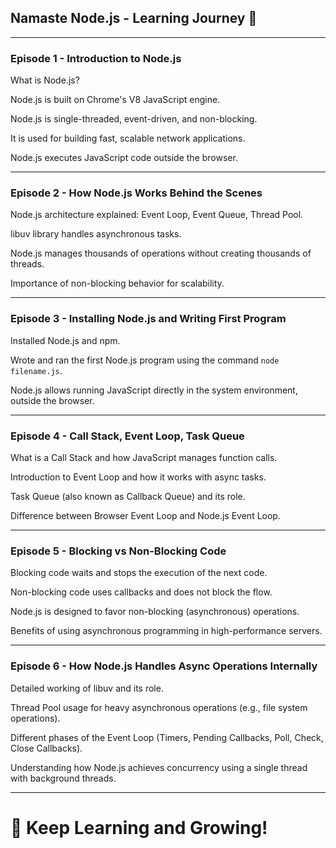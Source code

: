 ## Namaste Node.js - Learning Journey 🚀

---

### Episode 1 - Introduction to Node.js

What is Node.js?

Node.js is built on Chrome's V8 JavaScript engine.

Node.js is single-threaded, event-driven, and non-blocking.

It is used for building fast, scalable network applications.

Node.js executes JavaScript code outside the browser.

---

### Episode 2 - How Node.js Works Behind the Scenes

Node.js architecture explained: Event Loop, Event Queue, Thread Pool.

libuv library handles asynchronous tasks.

Node.js manages thousands of operations without creating thousands of threads.

Importance of non-blocking behavior for scalability.

---

### Episode 3 - Installing Node.js and Writing First Program

Installed Node.js and npm.

Wrote and ran the first Node.js program using the command `node filename.js`.

Node.js allows running JavaScript directly in the system environment, outside the browser.

---

### Episode 4 - Call Stack, Event Loop, Task Queue

What is a Call Stack and how JavaScript manages function calls.

Introduction to Event Loop and how it works with async tasks.

Task Queue (also known as Callback Queue) and its role.

Difference between Browser Event Loop and Node.js Event Loop.

---

### Episode 5 - Blocking vs Non-Blocking Code

Blocking code waits and stops the execution of the next code.

Non-blocking code uses callbacks and does not block the flow.

Node.js is designed to favor non-blocking (asynchronous) operations.

Benefits of using asynchronous programming in high-performance servers.

---

### Episode 6 - How Node.js Handles Async Operations Internally

Detailed working of libuv and its role.

Thread Pool usage for heavy asynchronous operations (e.g., file system operations).

Different phases of the Event Loop (Timers, Pending Callbacks, Poll, Check, Close Callbacks).

Understanding how Node.js achieves concurrency using a single thread with background threads.

---

# 🎯 Keep Learning and Growing!
